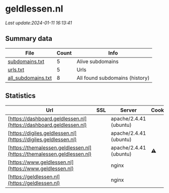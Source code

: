 # geldlessen.nl
*Last update:2024-01-11 16:13:41*
## Summary data
| File       | Count | Info |
|------------|-------|------|
|[subdomains.txt](/data/geldlessen/subdomains.txt)|5|Alive subdomains|
|[urls.txt](/data/geldlessen/urls.txt)|5|Urls|
|[all_subdomains.txt](/data/geldlessen/all_subdomains.txt)|8|All found subdomains (history)|
## Statistics
| Url | SSL | Server | Cookie | HSTS | CSP | XFO | XXP | RP | Tech |
|------------|-------|------|------|------|------|------|------|------|------|
|[https://dashboard.geldlessen.nl](https://dashboard.geldlessen.nl)| |apache/2.4.41 (ubuntu)| |:white_check_mark: | | |:white_check_mark: |:white_check_mark: |:white_check_mark: |Apache HTTP Server:2...|
|[https://digiles.geldlessen.nl](https://digiles.geldlessen.nl)| |apache/2.4.41 (ubuntu)| |:white_check_mark: | | | |:white_check_mark: |:white_check_mark: |Apache HTTP Server H...|
|[https://themalessen.geldlessen.nl](https://themalessen.geldlessen.nl)| |apache/2.4.41 (ubuntu)|:warning: |:white_check_mark: | | |:white_check_mark: |:white_check_mark: |:white_check_mark: |Apache HTTP Server:2...|
|[https://www.geldlessen.nl](https://www.geldlessen.nl)| |nginx| |:white_check_mark: | | | | |:white_check_mark: |Google Tag Manager H...|
|[https://geldlessen.nl](https://geldlessen.nl)| |nginx| |:white_check_mark: | | | | |:white_check_mark: |HSTS Nginx|